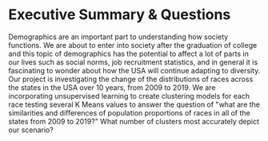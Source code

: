 # Executive Summary & Questions
Demographics are an important part to understanding how society functions. We are about to
enter into society after the graduation of college and this topic of demographics has the
potential to affect a lot of parts in our lives such as social norms, job recruitment statistics, and
in general it is fascinating to wonder about how the USA will continue adapting to diversity.
Our project is investigating the change of the distributions of races across the states in the USA
over 10 years, from 2009 to 2019. We are incorporating unsupervised learning to create
clustering models for each race testing several K Means values to answer the question of "what
are the similarities and differences of population proportions of races in all of the states from
2009 to 2019?" What number of clusters most accurately depict our scenario?
